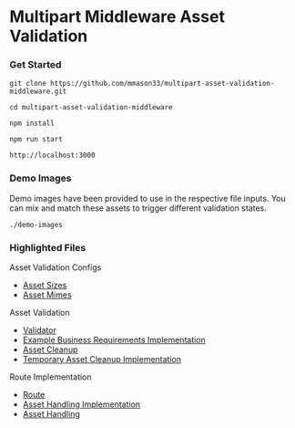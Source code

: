 # Multipart Middleware Asset Validation

### Get Started
```
git clone https://github.com/mmason33/multipart-asset-validation-middleware.git

cd multipart-asset-validation-middleware

npm install

npm run start

http://localhost:3000
```

### Demo Images
Demo images have been provided to use in the respective file inputs. You can mix and match these assets to trigger different validation states.
```
./demo-images
```

### Highlighted Files

Asset Validation Configs
- [Asset Sizes](https://github.com/mmason33/multipart-asset-validation-middleware/blob/master/utils/assets/acceptedAssetSizes.js)
- [Asset Mimes](https://github.com/mmason33/multipart-asset-validation-middleware/blob/master/utils/assets/acceptedAssetSizes.js)

Asset Validation
- [Validator](https://github.com/mmason33/multipart-asset-validation-middleware/blob/master/middleware/assetValidation.js)
- [Example Business Requirements Implementation](https://github.com/mmason33/multipart-asset-validation-middleware/blob/master/middleware/assetValidation.js#L168)
- [Asset Cleanup](https://github.com/mmason33/multipart-asset-validation-middleware/blob/master/middleware/assetCleanup.js)
- [Temporary Asset Cleanup Implementation](https://github.com/mmason33/multipart-asset-validation-middleware/blob/master/middleware/assetValidation.js#L191)

Route Implementation
- [Route](https://github.com/mmason33/multipart-asset-validation-middleware/blob/master/routes/multipart.js)
- [Asset Handling Implementation](https://github.com/mmason33/multipart-asset-validation-middleware/blob/master/routes/multipart.js#L8)
- [Asset Handling](https://github.com/mmason33/multipart-asset-validation-middleware/blob/master/utils/path/normalizeAssetPath.js)
